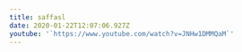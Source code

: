```yaml
---
title: saffasl
date: 2020-01-22T12:07:06.927Z
youtube: '`https://www.youtube.com/watch?v=JNHw1DMMQaM`'
---
```


